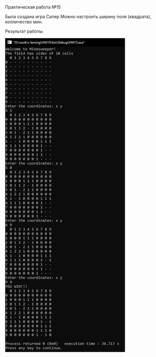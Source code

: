 Практическая работа №15

Была создана игра Сапер
Можно настроить ширину поля (квадрата), колличество мин.


Результат работы:

![pic](https://github.com/SaintNikon/C-lerning/blob/main/HW15/HW15.png)


